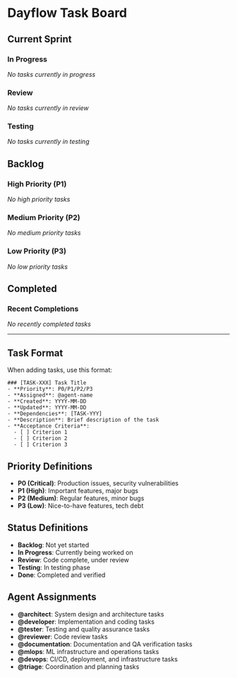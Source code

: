 # Dayflow Task Board

## Current Sprint

### In Progress
_No tasks currently in progress_

### Review
_No tasks currently in review_

### Testing
_No tasks currently in testing_

## Backlog

### High Priority (P1)
_No high priority tasks_

### Medium Priority (P2)
_No medium priority tasks_

### Low Priority (P3)
_No low priority tasks_

## Completed

### Recent Completions
_No recently completed tasks_

---

## Task Format

When adding tasks, use this format:

```
### [TASK-XXX] Task Title
- **Priority**: P0/P1/P2/P3
- **Assigned**: @agent-name
- **Created**: YYYY-MM-DD
- **Updated**: YYYY-MM-DD
- **Dependencies**: [TASK-YYY]
- **Description**: Brief description of the task
- **Acceptance Criteria**:
  - [ ] Criterion 1
  - [ ] Criterion 2
  - [ ] Criterion 3
```

## Priority Definitions

- **P0 (Critical)**: Production issues, security vulnerabilities
- **P1 (High)**: Important features, major bugs
- **P2 (Medium)**: Regular features, minor bugs
- **P3 (Low)**: Nice-to-have features, tech debt

## Status Definitions

- **Backlog**: Not yet started
- **In Progress**: Currently being worked on
- **Review**: Code complete, under review
- **Testing**: In testing phase
- **Done**: Completed and verified

## Agent Assignments

- **@architect**: System design and architecture tasks
- **@developer**: Implementation and coding tasks
- **@tester**: Testing and quality assurance tasks
- **@reviewer**: Code review tasks
- **@documentation**: Documentation and QA verification tasks
- **@mlops**: ML infrastructure and operations tasks
- **@devops**: CI/CD, deployment, and infrastructure tasks
- **@triage**: Coordination and planning tasks